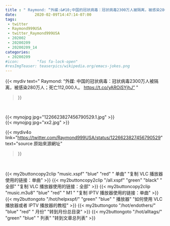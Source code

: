 ```yaml
---
title : " Raymond: “外媒:&#10;中国的冠状病毒：冠状病毒2300万人被隔离，被感染280万人；死亡112,000人。&#10;https://t.co/yAROiSYjhJ”  "
date:        2020-02-09T14:47:14-07:00
tags:
 - twitter
 - Raymond999USA
 - twitter_Raymond999USA
 - 202002
 - 20200209
 - 20200209_14
categories:
 - 20200209
#icon:        "fas fa-lock-open"
#resImgTeaser: teaserpics/wikipedia.org/emacs-jokes.png
---
```


{{< mydiv text=" Raymond: “外媒:&#10;中国的冠状病毒：冠状病毒2300万人被隔离，被感染280万人；死亡112,000人。&#10;https://t.co/yAROiSYjhJ”  "
>}}
<br>


 {{< mynojpg jpg="1226623827456790529.1.jpg" >}}<br> 
 {{< mynojpg jpg="xx2.jpg" >}}<br>  



{{< mydiv4o link="https://twitter.com/Raymond999USA/status/1226623827456790529"
text="source 原始來源網址"
>}}


<br>



{{< my2buttoncopy2clip "music.xspf"        "blue"   "red"    " 单曲"  "复制 VLC 播放器使用的链接：单曲" >}} {{< my2buttoncopy2clip "/all.xspf"         "green"  "black"  " 全部"  "复制 VLC 播放器使用的链接：全部" >}} {{< my2buttoncopy2clip "music.m3u8"        "blue"   "red"    " M1 "    "复制 IPTV 播放器使用的链接：单曲" >}} {{< my2buttongoto      "/hot/helpxspf/"    "green"  "blue"   " 播放器" "如何使用 VLC 播放器或者 IPTV 播放器的教程" >}} {{< my2buttongoto      "/hot/endothers/"   "blue"   "red"    " 月份"   "转到月份总目录" >}} {{< my2buttongoto      "/hot/alltags/"     "green"  "blue"   " 列表"   "转到文章总列表" >}} 
